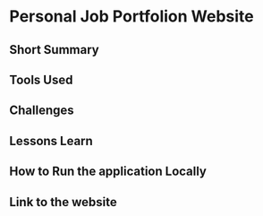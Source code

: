 # Personal Job Portfolion Website

## Short Summary

## Tools Used

## Challenges

## Lessons Learn

## How to Run the application Locally

## Link to the website


